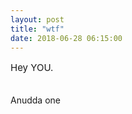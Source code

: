 ```yaml
---
layout: post
title: "wtf"
date: 2018-06-28 06:15:00
---
```


<p style="font-size:15px">Hey YOU.<br><br>

Anudda one

</p>
